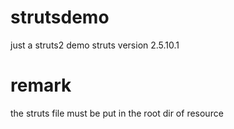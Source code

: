 # strutsdemo
just a struts2 demo
struts version 2.5.10.1

# remark
the struts file must be put in the root dir of resource
